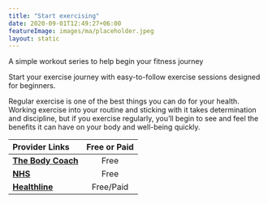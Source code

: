 ```yaml
---
title: "Start exercising"
date: 2020-09-01T12:49:27+06:00
featureImage: images/ma/placeholder.jpeg
layout: static
---
```


A simple workout series to help begin your fitness journey

Start your exercise journey with easy-to-follow exercise sessions designed for beginners.

Regular exercise is one of the best things you can do for your health. Working exercise into your routine and sticking with it takes determination and discipline, but if you exercise regularly, you’ll begin to see and feel the benefits it can have on your body and well-being quickly.

| Provider Links      | Free or Paid  |  
| :-----------          | :--------------:      |  
| [**The Body Coach**](https://www.youtube.com/channel/UCAxW1XT0iEJo0TYlRfn6rYQ) | Free | 
| [**NHS**](https://www.nhs.uk/better-health/get-active/) | Free | 
| [**Healthline**](https://www.healthline.com/nutrition/how-to-start-exercising#TOC_TITLE_HDR_4) | Free/Paid | 
  

<br/><br/>







